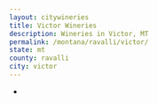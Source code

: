 ```yaml
---
layout: citywineries
title: Victor Wineries
description: Wineries in Victor, MT
permalink: /montana/ravalli/victor/
state: mt
county: ravalli
city: victor
---
```

-
